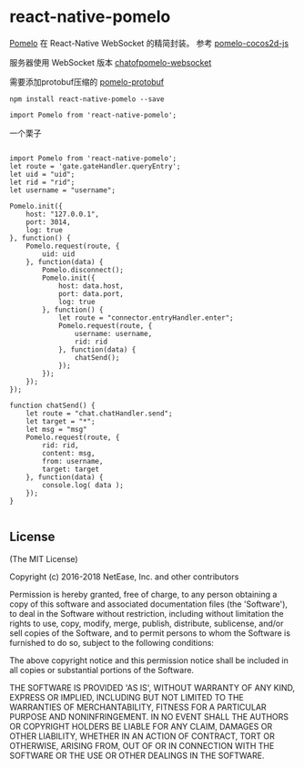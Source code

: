 # react-native-pomelo

[Pomelo](https://github.com/NetEase/pomelo) 在 React-Native WebSocket 的精简封装。 参考 [pomelo-cocos2d-js](https://github.com/NetEase/pomelo-cocos2d-js) 

服务器使用 WebSocket 版本   [chatofpomelo-websocket](https://github.com/NetEase/chatofpomelo-websocket)

需要添加protobuf压缩的   [pomelo-protobuf](https://github.com/pomelonode/pomelo-protobuf)

```
npm install react-native-pomelo --save
```

```
import Pomelo from 'react-native-pomelo';
```


一个栗子
```

import Pomelo from 'react-native-pomelo';
let route = 'gate.gateHandler.queryEntry';
let uid = "uid";
let rid = "rid";
let username = "username";

Pomelo.init({
	host: "127.0.0.1",
	port: 3014,
	log: true
}, function() {
	Pomelo.request(route, {
		uid: uid
	}, function(data) {
		Pomelo.disconnect();
		Pomelo.init({
			host: data.host,
			port: data.port,
			log: true
		}, function() {
			let route = "connector.entryHandler.enter";
			Pomelo.request(route, {
				username: username,
				rid: rid
			}, function(data) {
				chatSend();
			});
		});
	});
});

function chatSend() {
	let route = "chat.chatHandler.send";
	let target = "*";
	let msg = "msg"
	Pomelo.request(route, {
		rid: rid,
		content: msg,
		from: username,
		target: target
	}, function(data) {
        console.log( data );
	});
}


```

## License

(The MIT License)

Copyright (c) 2016-2018 NetEase, Inc. and other contributors

Permission is hereby granted, free of charge, to any person obtaining
a copy of this software and associated documentation files (the
'Software'), to deal in the Software without restriction, including
without limitation the rights to use, copy, modify, merge, publish,
distribute, sublicense, and/or sell copies of the Software, and to
permit persons to whom the Software is furnished to do so, subject to
the following conditions:

The above copyright notice and this permission notice shall be
included in all copies or substantial portions of the Software.

THE SOFTWARE IS PROVIDED 'AS IS', WITHOUT WARRANTY OF ANY KIND,
EXPRESS OR IMPLIED, INCLUDING BUT NOT LIMITED TO THE WARRANTIES OF
MERCHANTABILITY, FITNESS FOR A PARTICULAR PURPOSE AND NONINFRINGEMENT.
IN NO EVENT SHALL THE AUTHORS OR COPYRIGHT HOLDERS BE LIABLE FOR ANY
CLAIM, DAMAGES OR OTHER LIABILITY, WHETHER IN AN ACTION OF CONTRACT,
TORT OR OTHERWISE, ARISING FROM, OUT OF OR IN CONNECTION WITH THE
SOFTWARE OR THE USE OR OTHER DEALINGS IN THE SOFTWARE.

